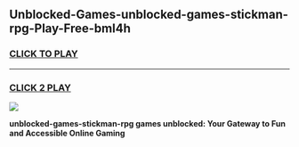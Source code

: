 
## Unblocked-Games-unblocked-games-stickman-rpg-Play-Free-bml4h
<h3>
<a href="https://premium76.site?title=unblocked-games-stickman-rpg&ref=09A">CLICK TO PLAY</a></h3>
<hr>

<h3>
<a href="https://premium76.site?title=unblocked-games-stickman-rpg&ref=09A">CLICK 2 PLAY</a>
  
</h3>

<a href="https://premium76.site?title=unblocked-games-stickman-rpg&ref=09A"><img src="https://clearcache.store/games.png"></a>


**unblocked-games-stickman-rpg games unblocked: Your Gateway to Fun and Accessible Online Gaming**
